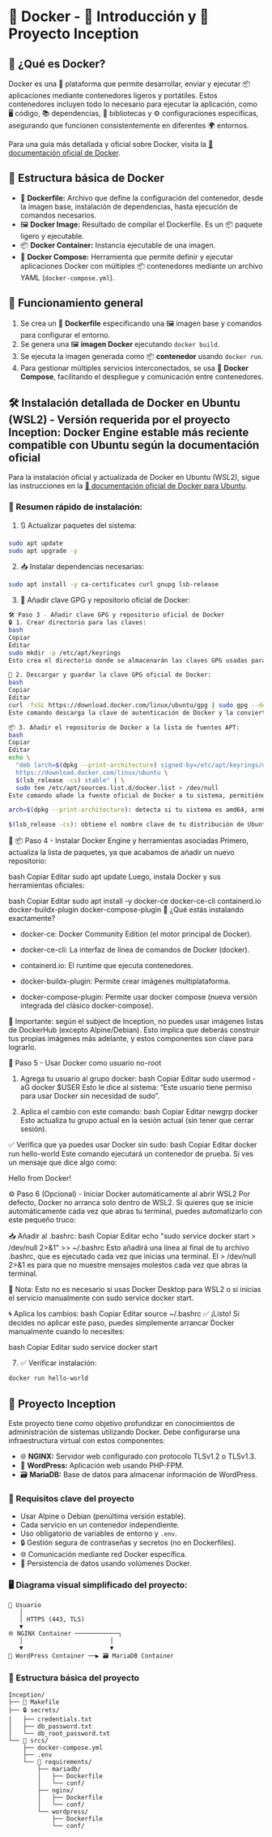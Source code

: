 # 🐳 Docker - 📖 Introducción y 🚀 Proyecto Inception

## 🐋 ¿Qué es Docker?
Docker es una 🚢 plataforma que permite desarrollar, enviar y ejecutar 📦 aplicaciones mediante contenedores ligeros y portátiles. Estos contenedores incluyen todo lo necesario para ejecutar la aplicación, como 🖥️ código, 📚 dependencias, 📖 bibliotecas y ⚙️ configuraciones específicas, asegurando que funcionen consistentemente en diferentes 🌍 entornos.

Para una guía más detallada y oficial sobre Docker, visita la [📖 documentación oficial de Docker](https://docs.docker.com/).

## 📁 Estructura básica de Docker

- 📄 **Dockerfile:** Archivo que define la configuración del contenedor, desde la imagen base, instalación de dependencias, hasta ejecución de comandos necesarios.
- 🖼️ **Docker Image:** Resultado de compilar el Dockerfile. Es un 📦 paquete ligero y ejecutable.
- 📦 **Docker Container:** Instancia ejecutable de una imagen.
- 🔧 **Docker Compose:** Herramienta que permite definir y ejecutar aplicaciones Docker con múltiples 📦 contenedores mediante un archivo YAML (`docker-compose.yml`).

## 🔄 Funcionamiento general

1. Se crea un 📄 **Dockerfile** especificando una 🖼️ imagen base y comandos para configurar el entorno.
2. Se genera una 🖼️ **imagen Docker** ejecutando `docker build`.
3. Se ejecuta la imagen generada como 📦 **contenedor** usando `docker run`.
4. Para gestionar múltiples servicios interconectados, se usa 🔧 **Docker Compose**, facilitando el despliegue y comunicación entre contenedores.

## 🛠️ Instalación detallada de Docker en Ubuntu (WSL2) - Versión requerida por el proyecto Inception: Docker Engine estable más reciente compatible con Ubuntu según la documentación oficial

Para la instalación oficial y actualizada de Docker en Ubuntu (WSL2), sigue las instrucciones en la [📖 documentación oficial de Docker para Ubuntu](https://docs.docker.com/engine/install/ubuntu/).

### 🚩 Resumen rápido de instalación:

1. 🔃 Actualizar paquetes del sistema:
```bash
sudo apt update
sudo apt upgrade -y
```

2. 📥 Instalar dependencias necesarias:
```bash
sudo apt install -y ca-certificates curl gnupg lsb-release
```

3. 🔑 Añadir clave GPG y repositorio oficial de Docker:
```bash
🛠️ Paso 3 - Añadir clave GPG y repositorio oficial de Docker
🔒 1. Crear directorio para las claves:
bash
Copiar
Editar
sudo mkdir -p /etc/apt/keyrings
Esto crea el directorio donde se almacenarán las claves GPG usadas para verificar que los paquetes que vas a instalar son auténticos.

🔑 2. Descargar y guardar la clave GPG oficial de Docker:
bash
Copiar
Editar
curl -fsSL https://download.docker.com/linux/ubuntu/gpg | sudo gpg --dearmor -o /etc/apt/keyrings/docker.gpg
Este comando descarga la clave de autenticación de Docker y la convierte al formato apropiado (.gpg) para que el sistema pueda usarla.

📦 3. Añadir el repositorio de Docker a la lista de fuentes APT:
bash
Copiar
Editar
echo \
  "deb [arch=$(dpkg --print-architecture) signed-by=/etc/apt/keyrings/docker.gpg] \
  https://download.docker.com/linux/ubuntu \
  $(lsb_release -cs) stable" | \
  sudo tee /etc/apt/sources.list.d/docker.list > /dev/null
Este comando añade la fuente oficial de Docker a tu sistema, permitiéndote instalar Docker desde allí.

arch=$(dpkg --print-architecture): detecta si tu sistema es amd64, arm64, etc.

$(lsb_release -cs): obtiene el nombre clave de tu distribución de Ubuntu (como jammy, focal, etc).


```

<!-- 4.  Instalar Docker Engine: -->

🧰 📦 Paso 4 - Instalar Docker Engine y herramientas asociadas
Primero, actualiza la lista de paquetes, ya que acabamos de añadir un nuevo repositorio:

bash
Copiar
Editar
sudo apt update
Luego, instala Docker y sus herramientas oficiales:

bash
Copiar
Editar
sudo apt install -y docker-ce docker-ce-cli containerd.io docker-buildx-plugin docker-compose-plugin
🧩 ¿Qué estás instalando exactamente?
- docker-ce: Docker Community Edition (el motor principal de Docker).

- docker-ce-cli: La interfaz de línea de comandos de Docker (docker).

- containerd.io: El runtime que ejecuta contenedores.

- docker-buildx-plugin: Permite crear imágenes multiplataforma.

- docker-compose-plugin: Permite usar docker compose (nueva versión integrada del clásico docker-compose).

📌 Importante: según el subject de Inception, no puedes usar imágenes listas de DockerHub (excepto Alpine/Debian). Esto implica que deberás construir tus propias imágenes más adelante, y estos componentes son clave para lograrlo.


👤 Paso 5 - Usar Docker como usuario no-root
1. Agrega tu usuario al grupo docker:
bash
Copiar
Editar
sudo usermod -aG docker $USER
Esto le dice al sistema: “Este usuario tiene permiso para usar Docker sin necesidad de sudo”.

2. Aplica el cambio con este comando:
bash
Copiar
Editar
newgrp docker
Esto actualiza tu grupo actual en la sesión actual (sin tener que cerrar sesión).

✅ Verifica que ya puedes usar Docker sin sudo:
bash
Copiar
Editar
docker run hello-world
Este comando ejecutará un contenedor de prueba. Si ves un mensaje que dice algo como:

Hello from Docker!


⚙️ Paso 6 (Opcional) - Iniciar Docker automáticamente al abrir WSL2
Por defecto, Docker no arranca solo dentro de WSL2. Si quieres que se inicie automáticamente cada vez que abras tu terminal, puedes automatizarlo con este pequeño truco:

📥 Añadir al .bashrc:
bash
Copiar
Editar
echo "sudo service docker start > /dev/null 2>&1" >> ~/.bashrc
Esto añadirá una línea al final de tu archivo .bashrc, que es ejecutado cada vez que inicias una terminal. El > /dev/null 2>&1 es para que no muestre mensajes molestos cada vez que abras la terminal.

🧠 Nota: Esto no es necesario si usas Docker Desktop para WSL2 o si inicias el servicio manualmente con sudo service docker start.

🌀 Aplica los cambios:
bash
Copiar
Editar
source ~/.bashrc
✅ ¡Listo! Si decides no aplicar este paso, puedes simplemente arrancar Docker manualmente cuando lo necesites:

bash
Copiar
Editar
sudo service docker start

7. ✅ Verificar instalación:
```bash
docker run hello-world
```

## 🚧 Proyecto Inception

Este proyecto tiene como objetivo profundizar en conocimientos de administración de sistemas utilizando Docker. Debe configurarse una infraestructura virtual con estos componentes:

- 🌐 **NGINX:** Servidor web configurado con protocolo TLSv1.2 o TLSv1.3.
- 📝 **WordPress:** Aplicación web usando PHP-FPM.
- 🗃️ **MariaDB:** Base de datos para almacenar información de WordPress.

### 🔑 Requisitos clave del proyecto
- Usar Alpine o Debian (penúltima versión estable).
- Cada servicio en un contenedor independiente.
- Uso obligatorio de variables de entorno y `.env`.
- 🔒 Gestión segura de contraseñas y secretos (no en Dockerfiles).
- 🌐 Comunicación mediante red Docker específica.
- 💾 Persistencia de datos usando volúmenes Docker.

### 🖥️ Diagrama visual simplificado del proyecto:

```
👤 Usuario
   │
   │ HTTPS (443, TLS)
   ▼
🌐 NGINX Container ────────────┐
   │                        │
   ▼                        ▼
📝 WordPress Container ──▶ 🗃️ MariaDB Container
```

### 📂 Estructura básica del proyecto
```
Inception/
├── 📃 Makefile
├── 🔒 secrets/
│   ├── credentials.txt
│   ├── db_password.txt
│   └── db_root_password.txt
└── 📁 srcs/
    ├── docker-compose.yml
    ├── .env
    └── 📂 requirements/
        ├── mariadb/
        │   ├── Dockerfile
        │   └── conf/
        ├── nginx/
        │   ├── Dockerfile
        │   └── conf/
        └── wordpress/
            ├── Dockerfile
            └── conf/
